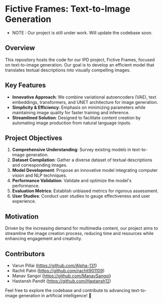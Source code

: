 # Fictive Frames: Text-to-Image Generation

* NOTE  : Our project is still under work. Will update the codebase soon.

## Overview
This repository hosts the code for our IPD project, Fictive Frames, focused on text-to-image generation. Our goal is to develop an efficient model that translates textual descriptions into visually compelling images.

## Key Features
- **Innovative Approach**: We combine variational autoencoders (VAE), text embeddings, transformers, and UNET architecture for image generation.
- **Simplicity & Efficiency**: Emphasis on minimizing parameters while maintaining image quality for faster training and inference.
- **Streamlined Solution**: Designed to facilitate content creation by automating image production from natural language inputs.

## Project Objectives
1. **Comprehensive Understanding**: Survey existing models in text-to-image generation.
2. **Dataset Compilation**: Gather a diverse dataset of textual descriptions and corresponding images.
3. **Model Development**: Propose an innovative model integrating computer vision and NLP techniques.
4. **Performance Validation**: Validate and optimize the model's performance.
5. **Evaluation Metrics**: Establish unbiased metrics for rigorous assessment.
6. **User Studies**: Conduct user studies to gauge effectiveness and user experience.

## Motivation
Driven by the increasing demand for multimedia content, our project aims to streamline the image creation process, reducing time and resources while enhancing engagement and creativity.

## Contributors
- Varun Pillai (https://github.com/Alpha-131)
- Rachit Patni (https://github.com/rachit901109)
- Manav Sangoi (https://github.com/ManavSangoi)
- Hastansh Pandit (https://github.com/Hastansh12)

Feel free to explore the codebase and contribute to advancing text-to-image generation in artificial intelligence! 🚀
